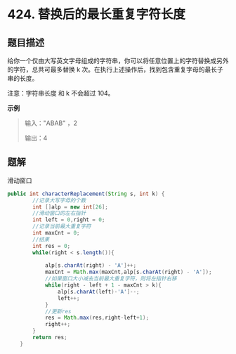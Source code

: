 # 424. 替换后的最长重复字符长度

## 题目描述

给你一个仅由大写英文字母组成的字符串，你可以将任意位置上的字符替换成另外的字符，总共可最多替换 k 次。在执行上述操作后，找到包含重复字母的最长子串的长度。

注意：字符串长度 和 k 不会超过 104。

**示例**

> 输入："ABAB" ，2
>
> 输出：4

## 题解

滑动窗口

~~~java
public int characterReplacement(String s, int k) {
        //记录大写字母的个数
        int []alp = new int[26];
        //滑动窗口的左右指针
        int left = 0,right = 0;
        //记录当前最大重复字符
        int maxCnt = 0;
        //结果
        int res = 0;   
        while(right < s.length()){
            
            alp[s.charAt(right) - 'A']++;
            maxCnt = Math.max(maxCnt,alp[s.charAt(right) - 'A']);
            //如果窗口大小减去当前最大重复字符，则将左指针右移
            while(right - left + 1 - maxCnt > k){
                alp[s.charAt(left)-'A']--;
                left++;
            }
            //更新res
            res = Math.max(res,right-left+1);
            right++;
        }
        return res;
    }
~~~

